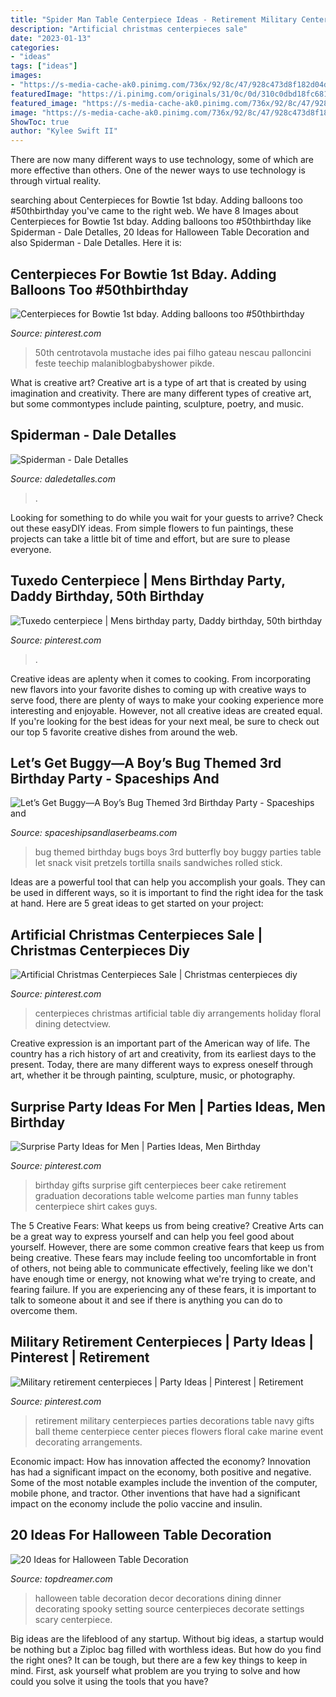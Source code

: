 ```yaml
---
title: "Spider Man Table Centerpiece Ideas - Retirement Military Centerpieces Parties Decorations Table Navy Gifts Ball Theme Centerpiece Center Pieces Flowers Floral Cake Marine Event Decorating Arrangements"
description: "Artificial christmas centerpieces sale"
date: "2023-01-13"
categories:
- "ideas"
tags: ["ideas"]
images:
- "https://s-media-cache-ak0.pinimg.com/736x/92/8c/47/928c473d8f182d04d6b4920a36806083.jpg"
featuredImage: "https://i.pinimg.com/originals/31/0c/0d/310c0dbd18fc6813da3633738bbb7318.jpg"
featured_image: "https://s-media-cache-ak0.pinimg.com/736x/92/8c/47/928c473d8f182d04d6b4920a36806083.jpg"
image: "https://s-media-cache-ak0.pinimg.com/736x/92/8c/47/928c473d8f182d04d6b4920a36806083.jpg"
ShowToc: true
author: "Kylee Swift II"
---
```



There are now many different ways to use technology, some of which are more effective than others. One of the newer ways to use technology is through virtual reality.

	

		
searching about Centerpieces for Bowtie 1st bday. Adding balloons too #50thbirthday you've came to the right web. We have 8 Images about Centerpieces for Bowtie 1st bday. Adding balloons too #50thbirthday like Spiderman - Dale Detalles, 20 Ideas for Halloween Table Decoration and also Spiderman - Dale Detalles. Here it is:
		
    
## Centerpieces For Bowtie 1st Bday. Adding Balloons Too #50thbirthday

<img loading=lazy src="https://i.pinimg.com/originals/31/0c/0d/310c0dbd18fc6813da3633738bbb7318.jpg" onerror="this.onerror=null;this.src='https://tse2.mm.bing.net/th?id=OIP.i1G_IYWNVYwvLTPluw3xKAHaNK&amp;pid=15.1';" alt="Centerpieces for Bowtie 1st bday. Adding balloons too #50thbirthday">

_Source: pinterest.com_

>50th centrotavola mustache ides pai filho gateau nescau palloncini feste teechip malaniblogbabyshower pikde. 

	

What is creative art?
Creative art is a type of art that is created by using imagination and creativity. There are many different types of creative art, but some commontypes include painting, sculpture, poetry, and music.

    
## Spiderman - Dale Detalles

<img loading=lazy src="https://i1.wp.com/www.daledetalles.com/wp-content/uploads/2016/02/8-32.jpg" onerror="this.onerror=null;this.src='https://tse1.mm.bing.net/th?id=OIP._9sjNECGg1Pfs3EObpgbfQHaE7&amp;pid=15.1';" alt="Spiderman - Dale Detalles">

_Source: daledetalles.com_

>. 

	

Looking for something to do while you wait for your guests to arrive? Check out these easyDIY ideas. From simple flowers to fun paintings, these projects can take a little bit of time and effort, but are sure to please everyone.

    
## Tuxedo Centerpiece | Mens Birthday Party, Daddy Birthday, 50th Birthday

<img loading=lazy src="https://i.pinimg.com/originals/73/08/7f/73087fb7025f840e9b47c7a28c316f7b.jpg" onerror="this.onerror=null;this.src='https://tse3.mm.bing.net/th?id=OIP.KQkf2EBsP2eZca-Mbi-3lQHaPO&amp;pid=15.1';" alt="Tuxedo centerpiece | Mens birthday party, Daddy birthday, 50th birthday">

_Source: pinterest.com_

>. 

	

Creative ideas are aplenty when it comes to cooking. From incorporating new flavors into your favorite dishes to coming up with creative ways to serve food, there are plenty of ways to make your cooking experience more interesting and enjoyable. However, not all creative ideas are created equal. If you're looking for the best ideas for your next meal, be sure to check out our top 5 favorite creative dishes from around the web.

    
## Let’s Get Buggy—A Boy’s Bug Themed 3rd Birthday Party - Spaceships And

<img loading=lazy src="http://spaceshipsandlaserbeams.com/wp-content/uploads/2015/11/Boys-Bug-Themed-Party-Food-Snack-Chips-650x975.jpg" onerror="this.onerror=null;this.src='https://tse2.mm.bing.net/th?id=OIP.hkf1VwusZcc1qgM6pJOxhAHaLH&amp;pid=15.1';" alt="Let’s Get Buggy—A Boy’s Bug Themed 3rd Birthday Party - Spaceships and">

_Source: spaceshipsandlaserbeams.com_

>bug themed birthday bugs boys 3rd butterfly boy buggy parties table let snack visit pretzels tortilla snails sandwiches rolled stick. 

	

Ideas are a powerful tool that can help you accomplish your goals. They can be used in different ways, so it is important to find the right idea for the task at hand. Here are 5 great ideas to get started on your project: 

    
## Artificial Christmas Centerpieces Sale | Christmas Centerpieces Diy

<img loading=lazy src="https://i.pinimg.com/originals/79/2a/95/792a95a440ce87c82330c2c23fc444f9.jpg" onerror="this.onerror=null;this.src='https://tse1.mm.bing.net/th?id=OIP.ax7VV3V_G4YBK8aabzR1mQHaJ3&amp;pid=15.1';" alt="Artificial Christmas Centerpieces Sale | Christmas centerpieces diy">

_Source: pinterest.com_

>centerpieces christmas artificial table diy arrangements holiday floral dining detectview. 

	

Creative expression is an important part of the American way of life. The country has a rich history of art and creativity, from its earliest days to the present. Today, there are many different ways to express oneself through art, whether it be through painting, sculpture, music, or photography.

    
## Surprise Party Ideas For Men | Parties Ideas, Men Birthday

<img loading=lazy src="https://i.pinimg.com/736x/03/a0/32/03a032a40a82d25da24b37d51e2a6355--gifts-for-men-birthday-gift-for-men.jpg" onerror="this.onerror=null;this.src='https://tse4.mm.bing.net/th?id=OIP._jC-fdFxw0gZAYUj0DN1PAHaJ6&amp;pid=15.1';" alt="Surprise Party Ideas for Men | Parties Ideas, Men Birthday">

_Source: pinterest.com_

>birthday gifts surprise gift centerpieces beer cake retirement graduation decorations table welcome parties man funny tables centerpiece shirt cakes guys. 

	

The 5 Creative Fears: What keeps us from being creative?
Creative Arts can be a great way to express yourself and can help you feel good about yourself. However, there are some common creative fears that keep us from being creative. These fears may include feeling too uncomfortable in front of others, not being able to communicate effectively, feeling like we don't have enough time or energy, not knowing what we're trying to create, and fearing failure. If you are experiencing any of these fears, it is important to talk to someone about it and see if there is anything you can do to overcome them.

    
## Military Retirement Centerpieces | Party Ideas | Pinterest | Retirement

<img loading=lazy src="https://s-media-cache-ak0.pinimg.com/736x/92/8c/47/928c473d8f182d04d6b4920a36806083.jpg" onerror="this.onerror=null;this.src='https://tse4.mm.bing.net/th?id=OIP.rX2LmHlVW-hyYkiKrcdfOwHaJ4&amp;pid=15.1';" alt="Military retirement centerpieces | Party Ideas | Pinterest | Retirement">

_Source: pinterest.com_

>retirement military centerpieces parties decorations table navy gifts ball theme centerpiece center pieces flowers floral cake marine event decorating arrangements. 

	

Economic impact: How has innovation affected the economy?
Innovation has had a significant impact on the economy, both positive and negative. Some of the most notable examples include the invention of the computer, mobile phone, and tractor. Other inventions that have had a significant impact on the economy include the polio vaccine and insulin.

    
## 20 Ideas For Halloween Table Decoration

<img loading=lazy src="http://www.topdreamer.com/wp-content/uploads/2013/08/Halloween-decoration-in-black.jpg" onerror="this.onerror=null;this.src='https://tse1.mm.bing.net/th?id=OIP.PjhqociYPrjn2LF37UMfJQHaHs&amp;pid=15.1';" alt="20 Ideas for Halloween Table Decoration">

_Source: topdreamer.com_

>halloween table decoration decor decorations dining dinner decorating spooky setting source centerpieces decorate settings scary centerpiece. 

	

Big ideas are the lifeblood of any startup. Without big ideas, a startup would be nothing but a Ziploc bag filled with worthless ideas. But how do you find the right ones? It can be tough, but there are a few key things to keep in mind. First, ask yourself what problem are you trying to solve and how could you solve it using the tools that you have?

